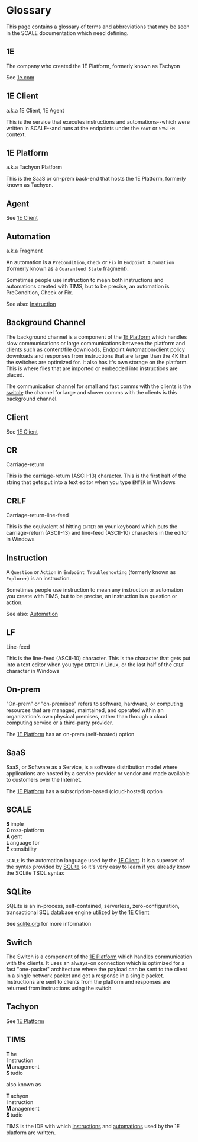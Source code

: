 # Glossary
This page contains a glossary of terms and abbreviations that may be seen in the SCALE documentation which need defining.

## 1E
The company who created the 1E Platform, formerly known as Tachyon

See [1e.com](https://www.1e.com)

## 1E Client
a.k.a 1E Client, 1E Agent
 
This is the service that executes instructions and automations--which were written in SCALE--and runs at the endpoints under the `root` or `SYSTEM` context.

## 1E Platform
a.k.a Tachyon Platform

This is the SaaS or on-prem back-end that hosts the 1E Platform, formerly known as Tachyon.

## Agent
See [1E Client](#1e-client)

## Automation
a.k.a Fragment

An automation is a `PreCondition`, `Check` or `Fix` in `Endpoint Automation` (formerly known as a `Guaranteed State` fragment).

Sometimes people use instruction to mean both instructions and automations created with TIMS, but to be precise, an automation is PreCondition, Check or Fix.

See also: [Instruction](#instruction)

## Background Channel
The background channel is a component of the [1E Platform](#1e-platform) which handles slow communications or large communications between the platform and clients such as content/file downloads, Endpoint Automation/client policy downloads and responses from instructions that are larger than the 4K that the switches are optimized for. It also has it's own storage on the platform. This is where files that are imported or embedded into instructions are placed.

The communication channel for small and fast comms with the clients is the [switch](#switch); the channel for large and slower comms with the clients is this background channel.

## Client
See [1E Client](#1e-client)

## CR
Carriage-return

This is the carriage-return (ASCII-13) character. This is the first half of the string that gets put into a text editor when you type `ENTER` in Windows

## CRLF
Carriage-return-line-feed
 
This is the equivalent of hitting `ENTER` on your keyboard which puts the carriage-return (ASCII-13) and line-feed (ASCII-10) characters in the editor in Windows

## Instruction
A `Question` or `Action` in `Endpoint Troubleshooting` (formerly known as `Explorer`) is an instruction.

Sometimes people use instruction to mean any instruction or automation you create with TIMS, but to be precise, an instruction is a question or action.

See also: [Automation](#automation)

## LF
Line-feed

This is the line-feed (ASCII-10) character. This is the character that gets put into a text editor when you type `ENTER` in Linux, or the last half of the `CRLF` character in Windows

## On-prem
"On-prem" or "on-premises" refers to software, hardware, or computing resources that are managed, maintained, and operated within an organization's own physical premises, rather than through a cloud computing service or a third-party provider.

The [1E Platform](#1e-platform) has an on-prem (self-hosted) option

## SaaS
SaaS, or Software as a Service, is a software distribution model where applications are hosted by a service provider or vendor and made available to customers over the Internet. 

The [1E Platform](#1e-platform) has a subscription-based (cloud-hosted) option

## SCALE
**S**&#8239;imple<br>
**C**&#8239;ross-platform<br>
**A**&#8239;gent<br>
**L**&#8239;anguage for<br>
**E**&#8239;xtensibility<br>

`SCALE` is the automation language used by the [1E Client](#client).
It is a superset of the syntax provided by [SQLite](#sqlite) so it's very easy to learn if you already know the SQLite TSQL syntax

## SQLite
SQLite is an in-process, self-contained, serverless, zero-configuration, transactional SQL database engine utilized by the [1E Client](#client)

See [sqlite.org](https://sqlite.org) for more information

## Switch
The Switch is a component of the [1E Platform](#1e-platform) which handles communication with the clients.  It uses an always-on connection which is optimized for a fast "one-packet" architecture where the payload can be sent to the client in a single network packet and get a response in a single packet. Instructions are sent to clients from the platform and responses are returned from instructions using the switch.  

## Tachyon
See [1E Platform](#1e-platform)

## TIMS
**T**&#8239;he<br>
**I**&#8239;nstruction<br>
**M**&#8239;anagement<br>
**S**&#8239;tudio<br>

also known as

**T**&#8239;achyon<br>
**I**&#8239;nstruction<br>
**M**&#8239;anagement<br>
**S**&#8239;tudio

TIMS is the IDE with which [instructions](#instruction) and [automations](#automation) used by the 1E platform are written.
